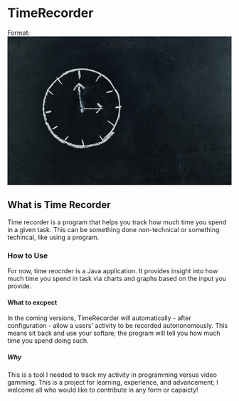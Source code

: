 # TimeRecorder


Format: ![alt-text](https://github.com/AaronPierdon/TimeRecorder/blob/master/TimeRecorder/src/web-images/webclock.png)

## What is Time Recorder
  Time recorder is a program that helps you track how much time you spend in a given task. This can be something done non-technical or something techincal, like using a program.
  
### How to Use
  For now, time reocrder is a Java application. It provides insight into how much time you spend in task via charts and graphs based on the input you provide.
  
#### What to excpect
  In the coming versions, TimeRecorder will automatically - after configuration - allow a users' activity to be recorded autononomously.
    This means sit back and use your softare; the program will tell you how much time you spend doing such.

##### Why

  This is a tool I needed to track my activity in programming versus video gamming. This is a project for learning, experience, and advancement; I welcome all who would like to contribute in any form or capaicty!
